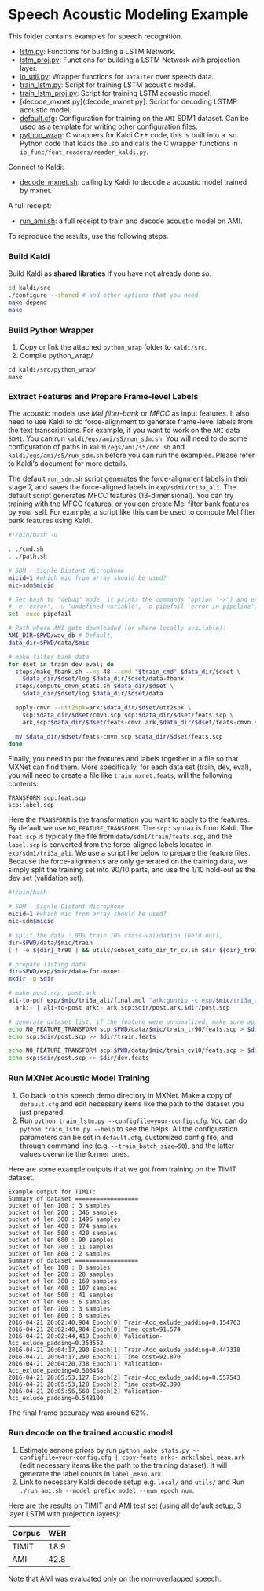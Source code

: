 Speech Acoustic Modeling Example
================================
This folder contains examples for speech recognition.

- [lstm.py](lstm.py): Functions for building a LSTM Network.
- [lstm_proj.py](lstm.py): Functions for building a LSTM Network with projection layer.
- [io_util.py](io_util.py): Wrapper functions for `DataIter` over speech data.
- [train_lstm.py](train_lstm.py): Script for training LSTM acoustic model.
- [train_lstm_proj.py](train_lstm_proj.py): Script for training LSTM acoustic model.
- [decode_mxnet.py](decode_mxnet.py]: Script for decoding LSTMP acoustic model.
- [default.cfg](default.cfg): Configuration for training on the `AMI` SDM1 dataset. Can be used as a template for writing other configuration files.
- [python_wrap](python_wrap): C wrappers for Kaldi C++ code, this is built into a .so. Python code that loads the .so and calls the C wrapper functions in `io_func/feat_readers/reader_kaldi.py`.

Connect to Kaldi:
- [decode_mxnet.sh](decode_mxnet.sh): calling by Kaldi to decode a acoustic model trained by mxnet.

A full receipt:
- [run_ami.sh](run_ami.sh): a full receipt to train and decode acoustic model on AMI.

To reproduce the results, use the following steps.

### Build Kaldi

Build Kaldi as **shared libraties** if you have not already done so.

```bash
cd kaldi/src
./configure --shared # and other options that you need
make depend
make
```

### Build Python Wrapper

1. Copy or link the attached `python_wrap` folder to `kaldi/src`.
2. Compile python_wrap/

```
cd kaldi/src/python_wrap/
make
```

### Extract Features and Prepare Frame-level Labels

The acoustic models use *Mel filter-bank* or *MFCC* as input features. It also need to use Kaldi to do force-alignment to generate frame-level labels from the text transcriptions. For example, if you want to work on the `AMI` data `SDM1`. You can run `kaldi/egs/ami/s5/run_sdm.sh`. You will need to do some configuration of paths in `kaldi/egs/ami/s5/cmd.sh` and `kaldi/egs/ami/s5/run_sdm.sh` before you can run the examples. Please refer to Kaldi's document for more details.

The default `run_sdm.sh` script generates the force-alignment labels in their stage 7, and saves the force-aligned labels in `exp/sdm1/tri3a_ali`. The default script generates MFCC features (13-dimensional). You can try training with the MFCC features, or you can create Mel filter bank features by your self. For example, a script like this can be used to compute Mel filter bank features using Kaldi.

```bash
#!/bin/bash -u

. ./cmd.sh
. ./path.sh

# SDM - Signle Distant Microphone
micid=1 #which mic from array should be used?
mic=sdm$micid

# Set bash to 'debug' mode, it prints the commands (option '-x') and exits on :
# -e 'error', -u 'undefined variable', -o pipefail 'error in pipeline',
set -euxo pipefail

# Path where AMI gets downloaded (or where locally available):
AMI_DIR=$PWD/wav_db # Default,
data_dir=$PWD/data/$mic

# make filter bank data
for dset in train dev eval; do
  steps/make_fbank.sh --nj 48 --cmd "$train_cmd" $data_dir/$dset \
    $data_dir/$dset/log $data_dir/$dset/data-fbank
  steps/compute_cmvn_stats.sh $data_dir/$dset \
    $data_dir/$dset/log $data_dir/$dset/data

  apply-cmvn --utt2spk=ark:$data_dir/$dset/utt2spk \
    scp:$data_dir/$dset/cmvn.scp scp:$data_dir/$dset/feats.scp \
    ark,scp:$data_dir/$dset/feats-cmvn.ark,$data_dir/$dset/feats-cmvn.scp

  mv $data_dir/$dset/feats-cmvn.scp $data_dir/$dset/feats.scp
done
```

Finally, you need to put the features and labels together in a file so that MXNet can find them. More specifically, for each data set (train, dev, eval), you will need to create a file like `train_mxnet.feats`, will the following contents:

```
TRANSFORM scp:feat.scp
scp:label.scp
```

Here the `TRANSFORM` is the transformation you want to apply to the features. By default we use `NO_FEATURE_TRANSFORM`. The `scp:` syntax is from Kaldi. The `feat.scp` is typically the file from `data/sdm1/train/feats.scp`, and the `label.scp` is converted from the force-aligned labels located in `exp/sdm1/tri3a_ali`. We use a script like below to prepare the feature files. Because the force-alignments are only generated on the training data, we simply split the training set into 90/10 parts, and use the 1/10 hold-out as the dev set (validation set).

```bash
#!/bin/bash

# SDM - Signle Distant Microphone
micid=1 #which mic from array should be used?
mic=sdm$micid

# split the data : 90% train 10% cross-validation (held-out),
dir=$PWD/data/$mic/train
[ ! -e ${dir}_tr90 ] && utils/subset_data_dir_tr_cv.sh $dir ${dir}_tr90 ${dir}_cv10

# prepare listing data
dir=$PWD/exp/$mic/data-for-mxnet
mkdir -p $dir

# make post.scp, post.ark
ali-to-pdf exp/$mic/tri3a_ali/final.mdl "ark:gunzip -c exp/$mic/tri3a_ali/ali.*.gz |" \
  ark:- | ali-to-post ark:- ark,scp:$dir/post.ark,$dir/post.scp

# generate dataset list, if the feature were unnomalized, make sure apply mean-variance normalization first (e.g. apply-cmvn in kaldi)
echo NO_FEATURE_TRANSFORM scp:$PWD/data/$mic/train_tr90/feats.scp > $dir/train.feats
echo scp:$dir/post.scp >> $dir/train.feats

echo NO_FEATURE_TRANSFORM scp:$PWD/data/$mic/train_cv10/feats.scp > $dir/dev.feats
echo scp:$dir/post.scp >> $dir/dev.feats
```

### Run MXNet Acoustic Model Training

1. Go back to this speech demo directory in MXNet. Make a copy of `default.cfg` and edit necessary items like the path to the dataset you just prepared.
2. Run `python train_lstm.py --configfile=your-config.cfg`. You can do `python train_lstm.py --help` to see the helps. All the configuration parameters can be set in `default.cfg`, customized config file, and through command line (e.g. `--train_batch_size=50`), and the latter values overwrite the former ones.

Here are some example outputs that we got from training on the TIMIT dataset.

```
Example output for TIMIT:
Summary of dataset ==================
bucket of len 100 : 3 samples
bucket of len 200 : 346 samples
bucket of len 300 : 1496 samples
bucket of len 400 : 974 samples
bucket of len 500 : 420 samples
bucket of len 600 : 90 samples
bucket of len 700 : 11 samples
bucket of len 800 : 2 samples
Summary of dataset ==================
bucket of len 100 : 0 samples
bucket of len 200 : 28 samples
bucket of len 300 : 169 samples
bucket of len 400 : 107 samples
bucket of len 500 : 41 samples
bucket of len 600 : 6 samples
bucket of len 700 : 3 samples
bucket of len 800 : 0 samples
2016-04-21 20:02:40,904 Epoch[0] Train-Acc_exlude_padding=0.154763
2016-04-21 20:02:40,904 Epoch[0] Time cost=91.574
2016-04-21 20:02:44,419 Epoch[0] Validation-Acc_exlude_padding=0.353552
2016-04-21 20:04:17,290 Epoch[1] Train-Acc_exlude_padding=0.447318
2016-04-21 20:04:17,290 Epoch[1] Time cost=92.870
2016-04-21 20:04:20,738 Epoch[1] Validation-Acc_exlude_padding=0.506458
2016-04-21 20:05:53,127 Epoch[2] Train-Acc_exlude_padding=0.557543
2016-04-21 20:05:53,128 Epoch[2] Time cost=92.390
2016-04-21 20:05:56,568 Epoch[2] Validation-Acc_exlude_padding=0.548100
```

The final frame accuracy was around 62%.

### Run decode on the trained acoustic model

1. Estimate senone priors by run `python make_stats.py --configfile=your-config.cfg | copy-feats ark:- ark:label_mean.ark` (edit necessary items like the path to the training dataset). It will generate the label counts in `label_mean.ark`. 
2. Link to necessary Kaldi decode setup e.g. `local/` and `utils/` and Run `./run_ami.sh --model prefix model --num_epoch num`. 

Here are the results on TIMIT and AMI test set (using all default setup, 3 layer LSTM with projection layers):

| Corpus | WER |
|--------|-----|
|TIMIT   | 18.9|
|AMI     | 42.8|

Note that AMI was evaluated only on the non-overlapped speech.

